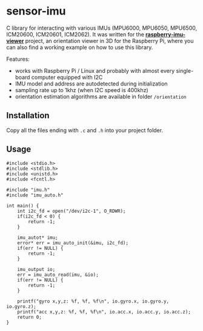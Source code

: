 # sensor-imu

C library for interacting with various IMUs (MPU6000, MPU6050, MPU6500, ICM20600, ICM20601, ICM2062). It was written for the **[raspberry-imu-viewer](https://github.com/aler9/raspberry-imu-viewer)** project, an orientation viewer in 3D for the Raspberry Pi, where you can also find a working example on how to use this library.

Features:
* works with Raspberry Pi / Linux and probably with almost every single-board computer equipped with I2C
* IMU model and address are autodetected during initialization
* sampling rate up to 1khz (when I2C speed is 400khz)
* orientation estimation algorithms are available in folder `/orientation`


## Installation

Copy all the files ending with `.c` and `.h` into your project folder.


## Usage

```
#include <stdio.h>
#include <stdlib.h>
#include <unistd.h>
#include <fcntl.h>

#include "imu.h"
#include "imu_auto.h"

int main() {
    int i2c_fd = open("/dev/i2c-1", O_RDWR);
    if(i2c_fd < 0) {
        return -1;
    }

    imu_autot* imu;
    error* err = imu_auto_init(&imu, i2c_fd);
    if(err != NULL) {
        return -1;
    }

    imu_output io;
    err = imu_auto_read(imu, &io);
    if(err != NULL) {
        return -1;
    }

    printf("gyro x,y,z: %f, %f, %f\n", io.gyro.x, io.gyro.y, io.gyro.z);
    printf("acc x,y,z: %f, %f, %f\n", io.acc.x, io.acc.y, io.acc.z);
    return 0;
}
```

